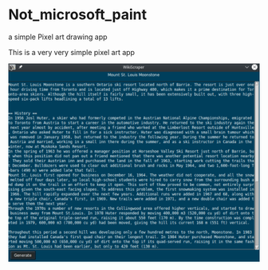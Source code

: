 # Not_microsoft_paint
a simple Pixel art drawing app

This is a very very simple pixel art app 


![A screenshot of the app](https://github.com/Taggu1/Random_WIKI_Articles_Scraper/blob/main/1.png)
